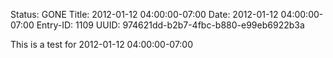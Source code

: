 Status: GONE
Title: 2012-01-12 04:00:00-07:00
Date: 2012-01-12 04:00:00-07:00
Entry-ID: 1109
UUID: 974621dd-b2b7-4fbc-b880-e99eb6922b3a

This is a test for 2012-01-12 04:00:00-07:00
